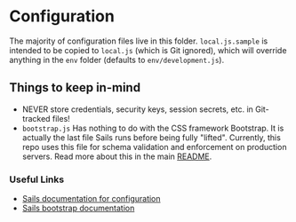 # Configuration

The majority of configuration files live in this folder. `local.js.sample` is intended to be copied to `local.js` (which is Git ignored), which will override anything in the `env` folder (defaults to `env/development.js`).

## Things to keep in-mind

* NEVER store credentials, security keys, session secrets, etc. in Git-tracked files!
* `bootstrap.js` Has nothing to do with the CSS framework Bootstrap. It is actually the last file Sails runs before being fully "lifted". Currently, this repo uses this file for schema validation and enforcement on production servers. Read more about this in the main [README](../README.md#schema-validation-and-enforcement).

### Useful Links

* [Sails documentation for configuration](https://sailsjs.com/documentation/concepts/configuration)
* [Sails bootstrap documentation](https://sailsjs.com/documentation/reference/configuration/sails-config-bootstrap)
